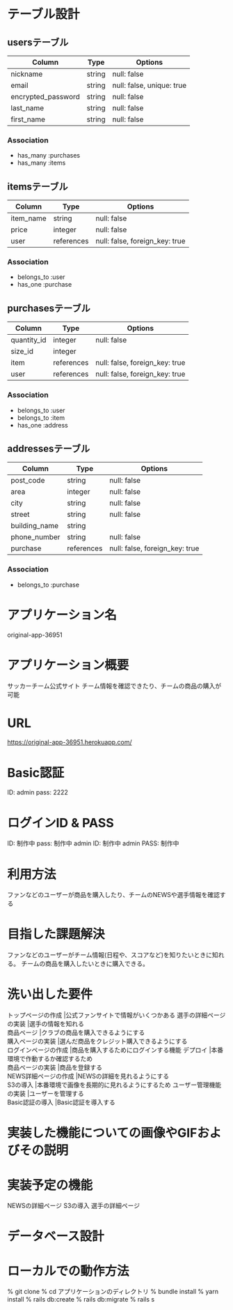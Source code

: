 # テーブル設計

## usersテーブル

| Column             | Type   | Options                   |
| ------------------ | ------ | ------------------------- |
| nickname           | string | null: false               |
| email              | string | null: false, unique: true |
| encrypted_password | string | null: false               |
| last_name          | string | null: false               |
| first_name         | string | null: false               |

### Association
- has_many :purchases
- has_many :items


## itemsテーブル

| Column      | Type       | Options                        |
| ----------- | ---------- | ------------------------------ |
| item_name   | string     | null: false                    |
| price       | integer    | null: false                    |
| user        | references | null: false, foreign_key: true |


### Association
- belongs_to :user
- has_one :purchase

## purchasesテーブル

| Column        | Type       | Options                        |
| ------------- | ---------- | ------------------------------ |
| quantity_id   | integer    | null: false                    |
| size_id       | integer    |                                |
| item          | references | null: false, foreign_key: true | 
| user          | references | null: false, foreign_key: true | 

### Association
- belongs_to :user
- belongs_to :item
- has_one :address

## addressesテーブル

| Column        | Type       | Options                        |
| ------------- | ---------- | ------------------------------ |
| post_code     | string     | null: false                    |
| area          | integer    | null: false                    |
| city          | string     | null: false                    |
| street        | string     | null: false                    |
| building_name | string     |                                |
| phone_number  | string     | null: false                    |
| purchase      | references | null: false, foreign_key: true | 

### Association
- belongs_to :purchase


# アプリケーション名 
original-app-36951
# アプリケーション概要
サッカーチーム公式サイト
チーム情報を確認できたり、チームの商品の購入が可能
# URL
https://original-app-36951.herokuapp.com/
# Basic認証
ID: admin
pass: 2222
# ログインID & PASS
ID: 制作中
pass: 制作中
admin ID: 制作中
admin PASS: 制作中
# 利用方法
ファンなどのユーザーが商品を購入したり、チームのNEWSや選手情報を確認する
# 目指した課題解決
ファンなどのユーザーがチーム情報(日程や、スコアなど)を知りたいときに知れる。
チームの商品を購入したいときに購入できる。
# 洗い出した要件
トップページの作成	|公式ファンサイトで情報がいくつかある	
選手の詳細ページの実装	|選手の情報を知れる	
商品ページ	|クラブの商品を購入できるようにする	
購入ページの実装	|選んだ商品をクレジット購入できるようにする	
ログインページの作成	|商品を購入するためにログインする機能	
デプロイ	|本番環境で作動するか確認するため	
商品ページの実装	|商品を登録する	
NEWS詳細ページの作成	|NEWSの詳細を見れるようにする	
S3の導入	|本番環境で画像を長期的に見れるようにするため	
ユーザー管理機能の実装	|ユーザーを管理する	
Basic認証の導入	|Basic認証を導入する	
# 実装した機能についての画像やGIFおよびその説明

# 実装予定の機能
NEWSの詳細ページ
S3の導入
選手の詳細ページ
# データベース設計

# ローカルでの動作方法
% git clone 
% cd アプリケーションのディレクトリ
% bundle install
% yarn install
% rails db:create
% rails db:migrate
% rails s
